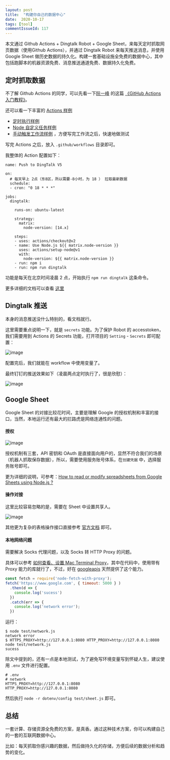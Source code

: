 ```yaml
---
layout: post
title:  "构建你自己的数据中心"
date:  2020-10-17
tags: [tool]
commentIssueId: 117
---
```




本文通过 Github Actions + Dingtalk Robot + Google Sheet，来每天定时抓取网页数据（使用Github Actions），并通过 Dingtalk Robot 来每天推送消息，并使用 Google Sheet 做历史数据的持久化。构建一套基础设施全免费的数据中心，其中包括跑脚本的机器资源免费、消息推送通道免费、数据持久化免费。



## 定时抓取数据

不了解 Github Actions 的同学，可以先看一下[阮一峰](http://www.ruanyifeng.com/) 的这篇 [《GitHub Actions 入门教程》](http://www.ruanyifeng.com/blog/2019/09/getting-started-with-github-actions.html)。

还可以看一下丰富的 [Actions 样例](https://github.com/zhoukekestar/sz-real-estate-actions/actions/new)

* [定时执行样例](https://github.com/actions/starter-workflows/blob/08ff79c7b930315861d16bed4903ddd90bf7c05c/automation/stale.yml)
* [Node 自定义任务样例](https://github.com/actions/starter-workflows/blob/08ff79c7b930315861d16bed4903ddd90bf7c05c/ci/node.js.yml)
* [手动触发工作流样例](https://github.com/actions/starter-workflows/blob/08ff79c7b930315861d16bed4903ddd90bf7c05c/automation/manual.yml) ，方便写完工作流之后，快速地做测试

写完 Actions 之后，放入 `.github/workflows` 目录即可。

我整体的 Action 配置如下：

```
name: Push to DingTalk V5

on:
  # 每天早上 2点（东8区，所以需要-8小时，为 18 ） 拉取最新数据
  schedule:
  - cron: "0 18 * * *"

jobs:
  dingtalk:

    runs-on: ubuntu-latest

    strategy:
      matrix:
        node-version: [14.x]

    steps:
    - uses: actions/checkout@v2
    - name: Use Node.js ${{ matrix.node-version }}
      uses: actions/setup-node@v1
      with:
        node-version: ${{ matrix.node-version }}
    - run: npm i
    - run: npm run dingtalk
```

功能是每天在北京时间凌晨 2 点，开始执行 `npm run dingtalk` 这条命令。

更多详细的文档可以查看 [这里](https://github.com/features/actions)



## Dingtalk 推送

本身的消息推送没什么特别的，看文档就行。

这里需要重点说明一下，就是 `secrets` 功能。为了保护 Robot 的 accesstoken，我们需要用到 Actions 的 Secrets 功能，打开项目的 `Setting` - `Secrets` 即可配置：

![image](https://user-images.githubusercontent.com/7157346/96334407-274cf280-10a3-11eb-8e69-b81c5dc8d4a6.png)



配置完后，我们就能在 workflow 中使用变量了。

最终钉钉的推送效果如下（凌晨两点定时执行了，很是欣慰）：

![image](https://user-images.githubusercontent.com/7157346/96334534-1f418280-10a4-11eb-887e-b9502961b32b.png)



## Google Sheet

Google Sheet 的对接比较花时间，主要是理解 Google 的授权机制和丰富的接口，当然，本地运行还有最大的拦路虎是网络连通性的问题。



#### 授权

![image](https://user-images.githubusercontent.com/7157346/96334582-7b0c0b80-10a4-11eb-9727-a9cba6bd3a6c.png)



授权机制有三套，API 密钥和 OAuth 是直接面向用户的，显然不符合我们的场景（机器人抓取保存数据），所以，需要使用服务账号体系，在`创建凭据` 中，选择服务账号即可。

更为详细的说明，可参考：[How to read or modify spreadsheets from Google Sheets using Node.js ?](https://codingfundas.com/how-to-read-edit-google-sheets-using-node-js/index.html)



#### 操作对接

这里比较容易忽略的是，需要在 Sheet 中设置共享人。

![image](https://user-images.githubusercontent.com/7157346/96334654-ee158200-10a4-11eb-97c8-cfc28a001c84.png)



其他更为复杂的表格操作接口直接参考 [官方文档](https://developers.google.com/sheets/api/quickstart/nodejs) 即可。



#### 本地网络问题

需要解决 Socks 代理问题，以及 Socks 转 HTTP Proxy 的问题。

具体可以参考 [如何查看、设置 Mac Terminal Proxy](https://zhoukekestar.github.io/notes/2020/10/03/mac-proxy.html)，其中在代码中，使用带有 Proxy 能力的库就行了，不过，好在 [googleapis](https://www.npmjs.com/package/googleapis/v/61.0.0#using-a-proxy) 天然提供了这个能力。

```js
const fetch = require('node-fetch-with-proxy');
fetch('https://www.google.com', { timeout: 5000 } )
  .then(d => {
    console.log('sucess')
  })
  .catch(err => {
    console.log('network error');
  })
```

运行：

```
$ node test/network.js
network error
$ HTTPS_PROXY=http://127.0.0.1:8080 HTTP_PROXY=http://127.0.0.1:8080 node test/network.js
sucess
```



除文中提到的，还有一点是本地测试，为了避免写环境变量写到怀疑人生，建议使用 `.env` 文件进行配置。

```
# .env
# network
HTTPS_PROXY=http://127.0.0.1:8080
HTTP_PROXY=http://127.0.0.1:8080
```

然后执行 `node -r dotenv/config test/sheet.js` 即可。



## 总结

一套计算、存储资源全免费的方案，是真香。通过这种技术方案，你可以构建自己的一套的互联网数据中心。

比如：每天抓取你感兴趣的数据，然后做持久化的存储，方便后续的数据分析和趋势的变化。 